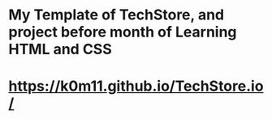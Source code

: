 # My Template of TechStore, and project before month of Learning HTML and CSS
# https://k0m11.github.io/TechStore.io/
